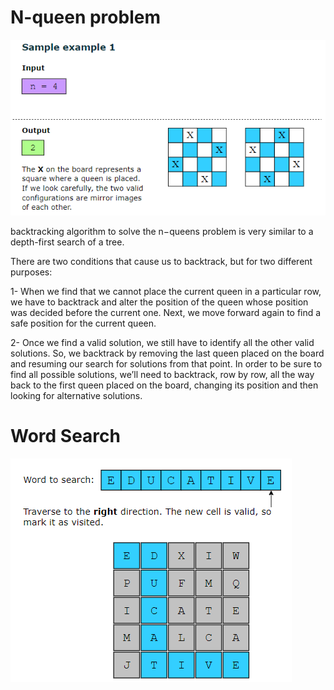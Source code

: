 # N-queen problem
![alt text](image.png)

backtracking algorithm to solve the n−queens problem is very similar to a depth-first search of a tree.

There are two conditions that cause us to backtrack, but for two different purposes:

1- When we find that we cannot place the current queen in a particular row, we have to backtrack and alter the position of the queen whose position was decided before the current one. Next, we move forward again to find a safe position for the current queen.

2- Once we find a valid solution, we still have to identify all the other valid solutions. So, we backtrack by removing the last queen placed on the board and resuming our search for solutions from that point. In order to be sure to find all possible solutions, we’ll need to backtrack, row by row, all the way back to the first queen placed on the board, changing its position and then looking for alternative solutions.

# Word Search

![alt text](image-1.png)